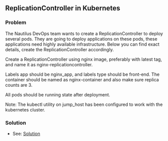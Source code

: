 ## ReplicationController in Kubernetes

### Problem

The Nautilus DevOps team wants to create a ReplicationController to deploy several pods. They are going to deploy
applications on these pods, these applications need highly available infrastructure. Below you can find exact details,
create the ReplicationController accordingly.

Create a ReplicationController using nginx image, preferably with latest tag, and name it as
nginx-replicationcontroller.

Labels app should be nginx_app, and labels type should be front-end. The container should be named as nginx-container
and also make sure replica counts are 3.

All pods should be running state after deployment.

Note: The kubectl utility on jump_host has been configured to work with the kubernetes cluster.

### Solution

- See: [Solution](./solution.yaml)
